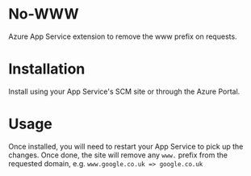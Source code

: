 # No-WWW
Azure App Service extension to remove the www prefix on requests.

# Installation
Install using your App Service's SCM site or through the Azure Portal.

# Usage
Once installed, you will need to restart your App Service to pick up the changes. Once done, the site will remove any `www.` prefix from the requested domain, e.g. `www.google.co.uk => google.co.uk`
